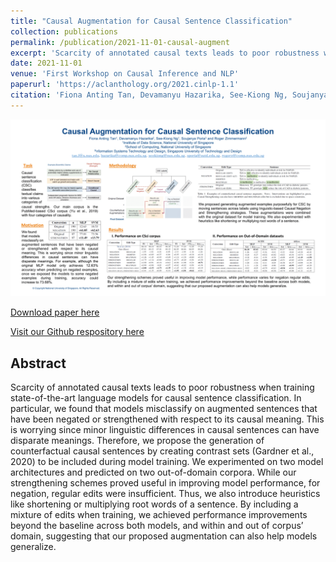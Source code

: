 ```yaml
---
title: "Causal Augmentation for Causal Sentence Classification"
collection: publications
permalink: /publication/2021-11-01-causal-augment
excerpt: 'Scarcity of annotated causal texts leads to poor robustness when training state-of-the-art language models for causal sentence classification. In particular, we found that models misclassify on augmented sentences that have been negated or strengthened with respect to its causal meaning. This is worrying since minor linguistic differences in causal sentences can have disparate meanings. Therefore, we propose the generation of counterfactual causal sentences by creating contrast sets (Gardner et al., 2020) to be included during model training. We experimented on two model architectures and predicted on two out-of-domain corpora. While our strengthening schemes proved useful in improving model performance, for negation, regular edits were insufficient. Thus, we also introduce heuristics like shortening or multiplying root words of a sentence. By including a mixture of edits when training, we achieved performance improvements beyond the baseline across both models, and within and out of corpus’ domain, suggesting that our proposed augmentation can also help models generalize.'
date: 2021-11-01
venue: 'First Workshop on Causal Inference and NLP'
paperurl: 'https://aclanthology.org/2021.cinlp-1.1'
citation: 'Fiona Anting Tan, Devamanyu Hazarika, See-Kiong Ng, Soujanya Poria, and Roger Zimmermann. Causal augmentation for causal sentence classification. In Proceedings of the First Workshop on Causal Inference and NLP, pages 1–20, Punta Cana, Dominican Republic, November 2021. Association for Computational Linguistics. doi: 10.18653/v1/2021.cinlp-1.1.'
---
```


<img src='../images/posters/CausalAugment_CINLP_2021_Presentation_POSTER.png' width=800>


<a href='https://aclanthology.org/2021.cinlp-1.1'>Download paper here</a>

<a href='https://github.com/tanfiona/CausalAugment'>Visit our Github respository here</a>

<h2>Abstract</h2>
Scarcity of annotated causal texts leads to poor robustness when training state-of-the-art language models for causal sentence classification. In particular, we found that models misclassify on augmented sentences that have been negated or strengthened with respect to its causal meaning. This is worrying since minor linguistic differences in causal sentences can have disparate meanings. Therefore, we propose the generation of counterfactual causal sentences by creating contrast sets (Gardner et al., 2020) to be included during model training. We experimented on two model architectures and predicted on two out-of-domain corpora. While our strengthening schemes proved useful in improving model performance, for negation, regular edits were insufficient. Thus, we also introduce heuristics like shortening or multiplying root words of a sentence. By including a mixture of edits when training, we achieved performance improvements beyond the baseline across both models, and within and out of corpus’ domain, suggesting that our proposed augmentation can also help models generalize.
